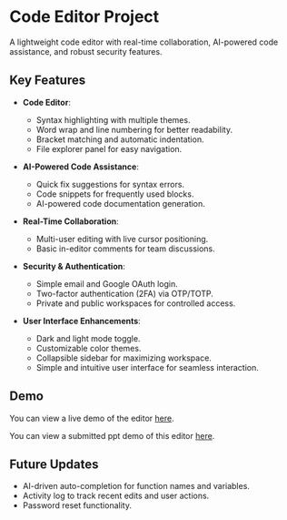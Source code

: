 # Code Editor Project

A lightweight code editor with real-time collaboration, AI-powered code assistance, and robust security features.

## Key Features

- **Code Editor**:
  - Syntax highlighting with multiple themes.
  - Word wrap and line numbering for better readability.
  - Bracket matching and automatic indentation.
  - File explorer panel for easy navigation.

- **AI-Powered Code Assistance**:
  - Quick fix suggestions for syntax errors.
  - Code snippets for frequently used blocks.
  - AI-powered code documentation generation.

- **Real-Time Collaboration**:
  - Multi-user editing with live cursor positioning.
  - Basic in-editor comments for team discussions.

- **Security & Authentication**:
  - Simple email and Google OAuth login.
  - Two-factor authentication (2FA) via OTP/TOTP.
  - Private and public workspaces for controlled access.

- **User Interface Enhancements**:
  - Dark and light mode toggle.
  - Customizable color themes.
  - Collapsible sidebar for maximizing workspace.
  - Simple and intuitive user interface for seamless interaction.

## Demo

You can view a live demo of the editor [here](https://code-editor-three-hazel.vercel.app/).

You can view a submitted ppt demo of this editor [here](https://drive.google.com/file/d/1OVoISA3KfN6zXuWlEPTC9jhLzzJ79dnu/view?usp=drive_link).

## Future Updates

- AI-driven auto-completion for function names and variables.
- Activity log to track recent edits and user actions.
- Password reset functionality.
